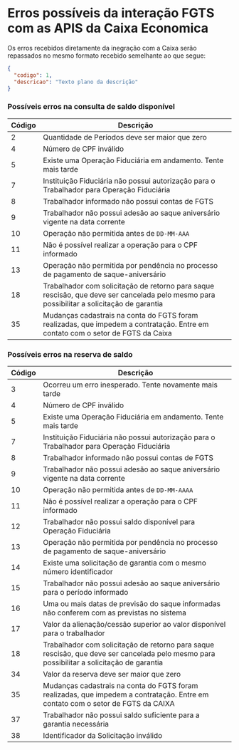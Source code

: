 # Erros possíveis da interação FGTS com as APIS da Caixa Economica

Os erros recebidos diretamente da inegração com a Caixa serão repassados no mesmo formato recebido semelhante ao que segue:

```json
{
  "codigo": 1, 
  "descricao": "Texto plano da descrição"
}
```

### Possíveis erros na consulta de saldo disponível

| Código | Descrição                                                                                                                                 |
|--------|-------------------------------------------------------------------------------------------------------------------------------------------|
| 2      | Quantidade de Períodos deve ser maior que zero                                                                                            |
| 4      | Número de CPF inválido                                                                                                                    |
| 5      | Existe uma Operação Fiduciária em andamento. Tente mais tarde                                                                             |
| 7      | Instituição Fiduciária não possui autorização para o Trabalhador para Operação Fiduciária                                                 |
| 8      | Trabalhador informado não possui contas de FGTS                                                                                           |
| 9      | Trabalhador não possui adesão ao saque aniversário vigente na data corrente                                                               |
| 10     | Operação não permitida antes de `DD-MM-AAA`                                                                                               |
| 11     | Não é possível realizar a operação para o CPF informado                                                                                   |
| 13     | Operação não permitida por pendência no processo de pagamento de saque-aniversário                                                        |
| 18     | Trabalhador com solicitação de retorno para saque rescisão, que deve ser cancelada pelo mesmo para possibilitar a solicitação de garantia |
| 35     | Mudanças cadastrais na conta do FGTS foram realizadas, que impedem a contratação. Entre em contato com o setor de FGTS da Caixa           |

### Possíveis erros na reserva de saldo

| Código | Descrição                                                                                                                                 |
|--------|-------------------------------------------------------------------------------------------------------------------------------------------|
| 3      | Ocorreu um erro inesperado. Tente novamente mais tarde                                                                                    |
| 4      | Número de CPF inválido                                                                                                                    |
| 5      | Existe uma Operação Fiduciária em andamento. Tente mais tarde                                                                             |
| 7      | Instituição Fiduciária não possui autorização para o Trabalhador para Operação Fiduciária                                                 |
| 8      | Trabalhador informado não possui contas de FGTS                                                                                           |
| 9      | Trabalhador não possui adesão ao saque aniversário vigente na data corrente                                                               |
| 10     | Operação não permitida antes de `DD-MM-AAAA`                                                                                              |
| 11     | Não é possível realizar a operação para o CPF informado                                                                                   |
| 12     | Trabalhador não possui saldo disponível para Operação Fiduciária                                                                          |
| 13     | Operação não permitida por pendência no processo de pagamento de saque-aniversário                                                        |
| 14     | Existe uma solicitação de garantia com o mesmo número identificador                                                                       |
| 15     | Trabalhador não possui adesão ao saque aniversário para o período informado                                                               |
| 16     | Uma ou mais datas de previsão do saque informadas não conferem com as previstas no sistema                                                |
| 17     | Valor da alienação/cessão superior ao valor disponível para o trabalhador                                                                 |
| 18     | Trabalhador com solicitação de retorno para saque rescisão, que deve ser cancelada pelo mesmo para possibilitar a solicitação de garantia |
| 34     | Valor da reserva deve ser maior que zero                                                                                                  |
| 35     | Mudanças cadastrais na conta do FGTS foram realizadas, que impedem a contratação. Entre em contato com o setor de FGTS da CAIXA           |
| 37     | Trabalhador não possui saldo suficiente para a garantia necessária                                                                        |
| 38     | Identificador da Solicitação inválido                                                                                                     |
